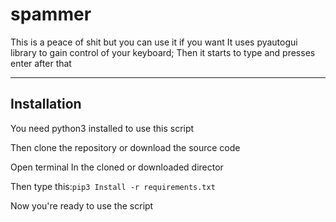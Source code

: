 # spammer
This is a peace of shit but you can use it if you want
It uses pyautogui library to gain control of your keyboard;
Then it starts to type and presses enter after that
___________
Installation
---------
You need python3 installed to use this script

Then clone the repository or download the source code

Open terminal In the cloned or downloaded director

Then type this:```pip3 Install -r requirements.txt```

Now you're ready to use the script

